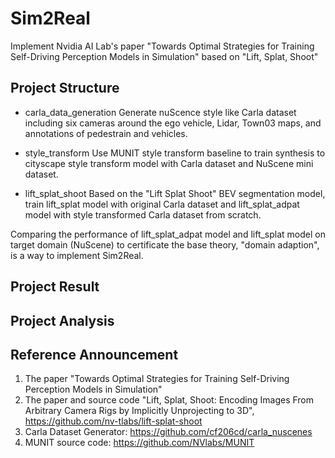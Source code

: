 # Sim2Real
Implement Nvidia AI Lab's paper "Towards Optimal Strategies for Training Self-Driving Perception Models in Simulation" based on "Lift, Splat, Shoot"

## Project Structure
- carla_data_generation
Generate nuScence style like Carla dataset including six cameras around the ego vehicle, Lidar, Town03 maps, and annotations of pedestrain and vehicles.

- style_transform
Use MUNIT style transform baseline to train synthesis to cityscape style transform model with Carla dataset and NuScene mini dataset.

- lift_splat_shoot
Based on the "Lift Splat Shoot" BEV segmentation model, train lift_splat model with original Carla dataset and lift_splat_adpat model with style transformed Carla dataset from scratch.

Comparing the performance of lift_splat_adpat model and lift_splat model on target domain (NuScene) to certificate the base theory, "domain adaption", is a way to implement Sim2Real.

## Project Result

## Project Analysis

## Reference Announcement
1. The paper "Towards Optimal Strategies for Training Self-Driving Perception Models in Simulation"
2. The paper and source code "Lift, Splat, Shoot: Encoding Images From Arbitrary Camera Rigs by Implicitly Unprojecting to 3D", https://github.com/nv-tlabs/lift-splat-shoot
3. Carla Dataset Generator: https://github.com/cf206cd/carla_nuscenes
4. MUNIT source code: https://github.com/NVlabs/MUNIT
